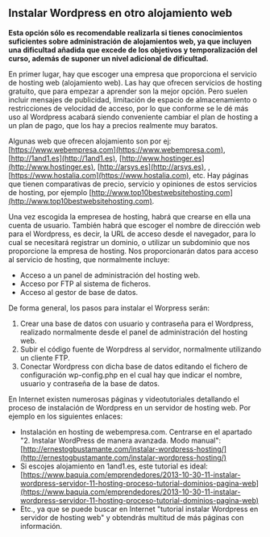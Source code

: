 ## Instalar Wordpress en otro alojamiento web

**Esta opción sólo es recomendable realizarla si tienes conocimientos suficientes sobre administración de alojamientos web, ya que incluyen una dificultad añadida que excede de los objetivos y temporalización del curso, además de suponer un nivel adicional de dificultad.**

En primer lugar, hay que escoger una empresa que proporciona el servicio de hosting web \(alojamiento web\). Las hay que ofrecen servicios de hosting gratuito, que para empezar a aprender son la mejor opción. Pero suelen incluir mensajes de publicidad, limitación de espacio de almacenamiento o restricciones de velocidad de acceso, por lo que conforme se le dé más uso al Wordpress acabará siendo conveniente cambiar el plan de hosting a un plan de pago, que los hay a precios realmente muy baratos.

Algunas web que ofrecen alojamiento son por ej: [https://www.webempresa.com](https://www.webempresa.com), [http://1and1.es](http://1and1.es), [http://www.hostinger.es](http://www.hostinger.es), [http://arsys.es](http://arsys.es), , [https://www.hostalia.com](https://www.hostalia.com), etc. Hay páginas que tienen comparativas de precio, servicio y opiniones de estos servicios de hosting, por ejemplo [http://www.top10bestwebsitehosting.com](http://www.top10bestwebsitehosting.com).

Una vez escogida la empresea de hosting, habrá que crearse en ella una cuenta de usuario. También habrá que escoger el nombre de dirección web para el Wordpress, es decir, la URL de acceso desde el navegador, para lo cual se necesitará registrar un dominio, o utilizar un subdominio que nos proporcione la empresa de hosting. Nos proporcionarán datos para acceso al servicio de hosting, que normalmente incluye:

* Acceso a un panel de administración del hosting web.
* Acceso por FTP al sistema de ficheros.
* Acceso al gestor de base de datos.

De forma general, los pasos para instalar el Worpress serán:

1. Crear una base de datos con usuario y contraseña para el Wordpress, realizado normalmente desde el panel de administración del hosting web.
2. Subir el código fuente de Worpdress al servidor, normalmente utilizando un cliente FTP.
3. Conectar Wordpress con dicha base de datos editando el fichero de configuración wp-config.php en el cual hay que indicar el nombre, usuario y contraseña de la base de datos.

En Internet existen numerosas páginas y videotutoriales detallando el proceso de instalación de Wordpress en un servidor de hosting web. Por ejemplo en los siguientes enlaces:

* Instalación en hosting de webempresa.com. Centrarse en el apartado "2. Instalar WordPress de manera avanzada. Modo manual": [http://ernestogbustamante.com/instalar-wordpress-hosting/](http://ernestogbustamante.com/instalar-wordpress-hosting/)
* Si escojes alojamiento en 1and1.es, este tutorial es ideal: [https://www.baquia.com/emprendedores/2013-10-30-11-instalar-wordpress-servidor-11-hosting-proceso-tutorial-dominios-pagina-web](https://www.baquia.com/emprendedores/2013-10-30-11-instalar-wordpress-servidor-11-hosting-proceso-tutorial-dominios-pagina-web)
* Etc., ya que se puede buscar en Internet "tutorial instalar Wordpress en servidor de hosting web" y obtendrás multitud de más páginas con información.



